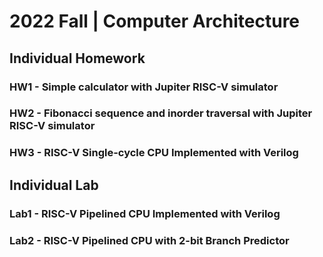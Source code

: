 # 2022 Fall | Computer Architecture
## Individual Homework
### HW1 - Simple calculator with Jupiter RISC-V simulator 
### HW2 - Fibonacci sequence and inorder traversal with Jupiter RISC-V simulator 
### HW3 - RISC-V Single-cycle CPU Implemented with Verilog

## Individual Lab
### Lab1 - RISC-V Pipelined CPU Implemented with Verilog
### Lab2 - RISC-V Pipelined CPU with 2-bit Branch Predictor